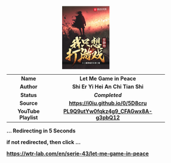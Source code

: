 
<meta charset="UTF-8">
<meta name="viewport" content="width=device-width, initial-scale=1.0">
<meta http-equiv="refresh" content="5;url=https://wtr-lab.com/en/serie-43/let-me-game-in-peace">

<div style='margin: auto; width: 85%; padding: 10px;'>

<img src=".image/lmgip.jpg " style='display: block; margin: auto; width: 30%;'>

| | |
| :---: | :---: |
| **Name** | **Let Me Game in Peace** |
| **Author** | **Shi Er Yi Hei An Chi Tian Shi** |
| **Status** | ***Completed*** |
| **Source** | **https://i0iu.github.io/0/5D8cru** |
| **YouTube Playlist** | [**PL9Q9utYw0fqkz4g9_CFAGwx8A-g3pbQ12**](https://www.youtube.com/playlist?list=PL9Q9utYw0fqkz4g9_CFAGwx8A-g3pbQ12) |

**... Redirecting in 5 Seconds**

**if not redirected, then click ...**

**https://wtr-lab.com/en/serie-43/let-me-game-in-peace**

</div>
